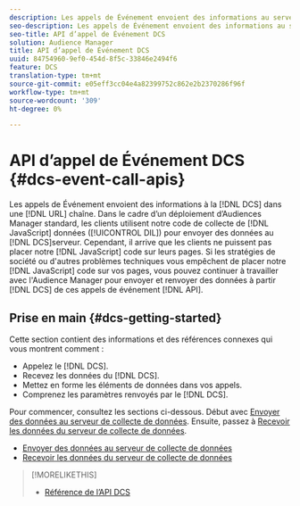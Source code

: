 ```yaml
---
description: Les appels de Événement envoient des informations au serveur de collecte de données dans une chaîne URL. Dans un déploiement d’Audience Manager classique, les clients utilisent le code de collecte de données JavaScript (DIL) pour envoyer des données au serveur de collecte de données. Cependant, il arrive que les clients ne puissent pas placer notre code JavaScript sur leurs pages. Si les stratégies de société ou d’autres problèmes techniques vous empêchent de placer le code JavaScript sur vos pages, vous pouvez continuer à travailler avec l’Audience Manager pour envoyer et renvoyer des données du serveur de collecte de données avec ces API d’appel de événement.
seo-description: Les appels de Événement envoient des informations au serveur de collecte de données dans une chaîne URL. Dans un déploiement d’Audience Manager classique, les clients utilisent le code de collecte de données JavaScript (DIL) pour envoyer des données au serveur de collecte de données. Cependant, il arrive que les clients ne puissent pas placer notre code JavaScript sur leurs pages. Si les stratégies de société ou d’autres problèmes techniques vous empêchent de placer le code JavaScript sur vos pages, vous pouvez continuer à travailler avec l’Audience Manager pour envoyer et renvoyer des données du serveur de collecte de données avec ces API d’appel de événement.
seo-title: API d’appel de Événement DCS
solution: Audience Manager
title: API d’appel de Événement DCS
uuid: 84754960-9ef0-454d-8f5c-33846e2494f6
feature: DCS
translation-type: tm+mt
source-git-commit: e05eff3cc04e4a82399752c862e2b2370286f96f
workflow-type: tm+mt
source-wordcount: '309'
ht-degree: 0%

---
```



# API d’appel de Événement DCS {#dcs-event-call-apis}

Les appels de Événement envoient des informations à la [!DNL DCS] dans une [!DNL URL] chaîne. Dans le cadre d’un déploiement d’Audiences Manager standard, les clients utilisent notre code de collecte de [!DNL JavaScript] données ([!UICONTROL DIL]) pour envoyer des données au [!DNL DCS]serveur. Cependant, il arrive que les clients ne puissent pas placer notre [!DNL JavaScript] code sur leurs pages. Si les stratégies de société ou d&#39;autres problèmes techniques vous empêchent de placer notre [!DNL JavaScript] code sur vos pages, vous pouvez continuer à travailler avec l&#39;Audience Manager pour envoyer et renvoyer des données à partir [!DNL DCS] de ces appels de événement [!DNL API].

## Prise en main {#dcs-getting-started}

Cette section contient des informations et des références connexes qui vous montrent comment :

* Appelez le [!DNL DCS].
* Recevez les données du [!DNL DCS].
* Mettez en forme les éléments de données dans vos appels.
* Comprenez les paramètres renvoyés par le [!DNL DCS].

Pour commencer, consultez les sections ci-dessous. Début avec [Envoyer des données au serveur de collecte de données](../../../api/dcs-intro/dcs-event-calls/dcs-url-send.md). Ensuite, passez à [Recevoir les données du serveur de collecte de données](../../../api/dcs-intro/dcs-event-calls/dcs-url-receive.md).

* [Envoyer des données au serveur de collecte de données](dcs-url-send.md)
* [Recevoir les données du serveur de collecte de données](dcs-url-receive.md)

>[!MORELIKETHIS]
>
>* [Référence de l’API DCS](../../../api/dcs-intro/dcs-api-reference/dcs-api-methods.md)

